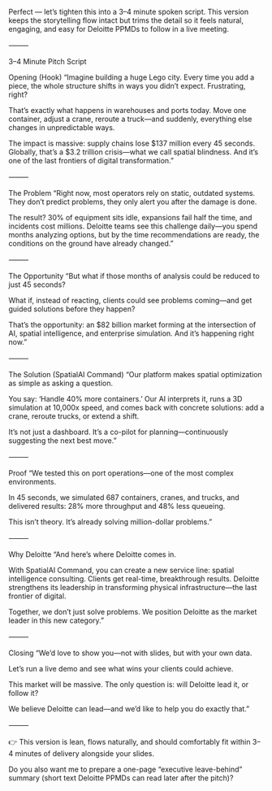 Perfect — let’s tighten this into a 3–4 minute spoken script.
This version keeps the storytelling flow intact but trims the detail so it feels natural, engaging, and easy for Deloitte PPMDs to follow in a live meeting.

⸻

3–4 Minute Pitch Script

Opening (Hook)
“Imagine building a huge Lego city. Every time you add a piece, the whole structure shifts in ways you didn’t expect. Frustrating, right?

That’s exactly what happens in warehouses and ports today. Move one container, adjust a crane, reroute a truck—and suddenly, everything else changes in unpredictable ways.

The impact is massive: supply chains lose $137 million every 45 seconds. Globally, that’s a $3.2 trillion crisis—what we call spatial blindness. And it’s one of the last frontiers of digital transformation.”

⸻

The Problem
“Right now, most operators rely on static, outdated systems. They don’t predict problems, they only alert you after the damage is done.

The result? 30% of equipment sits idle, expansions fail half the time, and incidents cost millions. Deloitte teams see this challenge daily—you spend months analyzing options, but by the time recommendations are ready, the conditions on the ground have already changed.”

⸻

The Opportunity
“But what if those months of analysis could be reduced to just 45 seconds?

What if, instead of reacting, clients could see problems coming—and get guided solutions before they happen?

That’s the opportunity: an $82 billion market forming at the intersection of AI, spatial intelligence, and enterprise simulation. And it’s happening right now.”

⸻

The Solution (SpatialAI Command)
“Our platform makes spatial optimization as simple as asking a question.

You say: ‘Handle 40% more containers.’
Our AI interprets it, runs a 3D simulation at 10,000x speed, and comes back with concrete solutions: add a crane, reroute trucks, or extend a shift.

It’s not just a dashboard. It’s a co-pilot for planning—continuously suggesting the next best move.”

⸻

Proof
“We tested this on port operations—one of the most complex environments.

In 45 seconds, we simulated 687 containers, cranes, and trucks, and delivered results: 28% more throughput and 48% less queueing.

This isn’t theory. It’s already solving million-dollar problems.”

⸻

Why Deloitte
“And here’s where Deloitte comes in.

With SpatialAI Command, you can create a new service line: spatial intelligence consulting. Clients get real-time, breakthrough results. Deloitte strengthens its leadership in transforming physical infrastructure—the last frontier of digital.

Together, we don’t just solve problems. We position Deloitte as the market leader in this new category.”

⸻

Closing
“We’d love to show you—not with slides, but with your own data.

Let’s run a live demo and see what wins your clients could achieve.

This market will be massive. The only question is: will Deloitte lead it, or follow it?

We believe Deloitte can lead—and we’d like to help you do exactly that.”

⸻

👉 This version is lean, flows naturally, and should comfortably fit within 3–4 minutes of delivery alongside your slides.

Do you also want me to prepare a one-page “executive leave-behind” summary (short text Deloitte PPMDs can read later after the pitch)?
